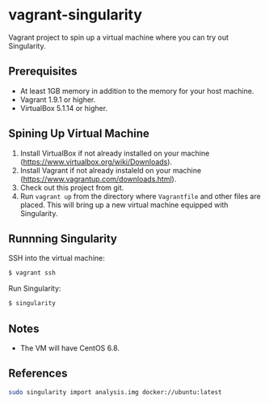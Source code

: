 # vagrant-singularity

Vagrant project to spin up a virtual machine where you can try out Singularity.

## Prerequisites

- At least 1GB memory in addition to the memory for your host machine.
- Vagrant 1.9.1 or higher.
- VirtualBox 5.1.14 or higher.

## Spining Up Virtual Machine

1. Install VirtualBox if not already installed on your machine (https://www.virtualbox.org/wiki/Downloads).
1. Install Vagrant if not already instaleld on your machine (https://www.vagrantup.com/downloads.html).
1. Check out this project from git.
1. Run `vagrant up` from the directory where `Vagrantfile` and other files are placed. This will bring up a new virtual machine equipped with Singularity.

## Runnning Singularity

SSH into the virtual machine:

```bash
$ vagrant ssh
```

Run Singularity:

```bash
$ singularity
```

## Notes

- The VM will have CentOS 6.8.

## References


```bash
sudo singularity import analysis.img docker://ubuntu:latest
```